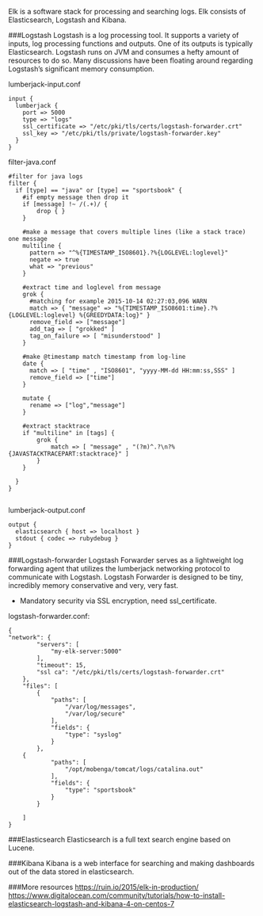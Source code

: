 
Elk is a software stack for processing and searching logs. Elk consists of Elasticsearch, Logstash and Kibana.

###Logstash
Logstash is a log processing tool. It supports a variety of inputs, log processing functions and outputs. One of its outputs is typically Elasticsearch.
Logstash runs on JVM and consumes a hefty amount of resources to do so. Many discussions have been floating around regarding Logstash’s significant memory consumption.

lumberjack-input.conf
```
input {
  lumberjack {
    port => 5000
    type => "logs"
    ssl_certificate => "/etc/pki/tls/certs/logstash-forwarder.crt"
    ssl_key => "/etc/pki/tls/private/logstash-forwarder.key"
  }
}
```

filter-java.conf
```
#filter for java logs
filter {
  if [type] == "java" or [type] == "sportsbook" {
    #if empty message then drop it
    if [message] !~ /(.+)/ {
  		drop { }
    }

    #make a message that covers multiple lines (like a stack trace) one message
    multiline {
      pattern => "^%{TIMESTAMP_ISO8601}.?%{LOGLEVEL:loglevel}"
      negate => true
      what => "previous"
    }

    #extract time and loglevel from message
    grok {
      #matching for example 2015-10-14 02:27:03,096 WARN
      match => { "message" => "%{TIMESTAMP_ISO8601:time}.?%{LOGLEVEL:loglevel} %{GREEDYDATA:log}" }
      remove_field => ["message"]
      add_tag => [ "grokked" ]
      tag_on_failure => [ "misunderstood" ]
    }

    #make @timestamp match timestamp from log-line
    date {
      match => [ "time" , "ISO8601", "yyyy-MM-dd HH:mm:ss,SSS" ]
      remove_field => ["time"]
    }

    mutate {
      rename => ["log","message"]
    }

    #extract stacktrace
    if "multiline" in [tags] {
		grok {
		    match => [ "message" , "(?m)^.?\n?%{JAVASTACKTRACEPART:stacktrace}" ]
		}
	}

  }
}


```

lumberjack-output.conf
```
output {
  elasticsearch { host => localhost }
  stdout { codec => rubydebug }
}
```


###Logstash-forwarder
Logstash Forwarder serves as a lightweight log forwarding agent that utilizes the lumberjack networking protocol to communicate with Logstash.
Logstash Forwarder is designed to be tiny, incredibly memory conservative and very, very fast.

* Mandatory security via SSL encryption, need ssl_certificate.

logstash-forwarder.conf:
```
{
"network": {
        "servers": [
            "my-elk-server:5000"
        ],
        "timeout": 15,
        "ssl ca": "/etc/pki/tls/certs/logstash-forwarder.crt"
    },
    "files": [
        {
            "paths": [
                "/var/log/messages",
                "/var/log/secure"
            ],
            "fields": {
                "type": "syslog"
            }
        },
	{
            "paths": [
                "/opt/mobenga/tomcat/logs/catalina.out"
            ],
            "fields": {
                "type": "sportsbook"
            }
        }

    ]
}
```

###Elasticsearch
Elasticsearch is a full text search engine based on Lucene.

###Kibana
Kibana is a web interface for searching and making dashboards out of the data stored in elasticsearch.



###More resources
https://ruin.io/2015/elk-in-production/
https://www.digitalocean.com/community/tutorials/how-to-install-elasticsearch-logstash-and-kibana-4-on-centos-7




 

